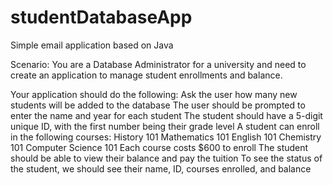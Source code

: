 # studentDatabaseApp
Simple email application based on Java

Scenario: You are a Database Administrator for a university and need to
create an application to manage student enrollments and balance.

Your application should do the following:
Ask the user how many new students will be added to the database
The user should be prompted to enter the name and year for each student
The student should have a 5-digit unique ID, with the first number being their grade level
A student can enroll in the following courses:
History 101
Mathematics 101
English 101
Chemistry 101
Computer Science 101
Each course costs $600 to enroll
The student should be able to view their balance and pay the tuition
To see the status of the student, we should see their name, ID, courses enrolled, and balance
